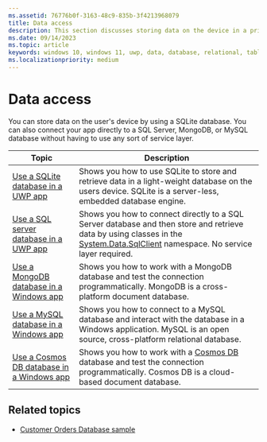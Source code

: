 ```yaml
---
ms.assetid: 76776b0f-3163-48c9-835b-3f4213968079
title: Data access
description: This section discusses storing data on the device in a private database and using object relational mapping in Universal Windows Platform (UWP) apps.
ms.date: 09/14/2023
ms.topic: article
keywords: windows 10, windows 11, uwp, data, database, relational, tables, sqlite, mongodb, mysql
ms.localizationpriority: medium
---
```


# Data access

You can store data on the user's device by using a SQLite database. You can also connect your app directly to a SQL Server, MongoDB, or MySQL database without having to use any sort of service layer.

| Topic | Description|
|-------|------------|
| [Use a SQLite database in a UWP app](sqlite-databases.md) | Shows you how to use SQLite to store and retrieve data in a light-weight database on the users device. SQLite is a server-less, embedded database engine. |
| [Use a SQL server database in a UWP app](sql-server-databases.md) | Shows you how to connect directly to a SQL Server database and then store and retrieve data by using classes in the [System.Data.SqlClient](/dotnet/api/system.data.sqlclient) namespace. No service layer required. |
| [Use a MongoDB database in a Windows app](/windows/apps/develop/data-access/mongodb-database) | Shows you how to work with a MongoDB database and test the connection programmatically. MongoDB is a cross-platform document database. |
| [Use a MySQL database in a Windows app](/windows/apps/develop/data-access/mysql-database) | Shows you how to connect to a MySQL database and interact with the database in a Windows application. MySQL is an open source, cross-platform relational database. |
| [Use a Cosmos DB database in a Windows app](/windows/apps/develop/data-access/cosmos-db-data-access) | Shows you how to work with a [Cosmos DB](/azure/cosmos-db/introduction) database and test the connection programmatically. Cosmos DB is a cloud-based document database. |

## Related topics

* [Customer Orders Database sample](https://github.com/Microsoft/Windows-appsample-customers-orders-database)
